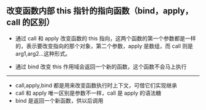 ## 改变函数内部 this 指针的指向函数（bind，apply，call 的区别）

- 通过 call 和 apply 改变函数的 this 指向，这两个函数的第一个参数都是一样的，表示要改变指向的那个对象，第二个参数，apply 是数组，而 call 则是 arg1,arg2...这种形式。

- 通过 bind 改变 this 作用域会返回一个新的函数，这个函数不会马上执行

---

- call,apply,bind 都是用来改变函数执行时上下文，可借它们实现继承
- call 和 apply 唯一区别是参数不一样，call 是 apply 的语法糖
- bind 是返回一个新函数，供以后调用
